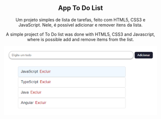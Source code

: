 # <h2 align="center">App To Do List</h2>

<p align="center">Um projeto simples de lista de tarefas, feito com HTML5, CSS3 e JavaScript. Nele, é possível adicionar e remover itens da lista.</p>
<p align="center">A simple project of To Do list was done with HTML5, CSS3 and Javascript, where is possible add and remove items from the list.</p>

<p align="center"><img align="center" src="https://github.com/dev-mariana/app-todo/blob/master/app.PNG"></p>
